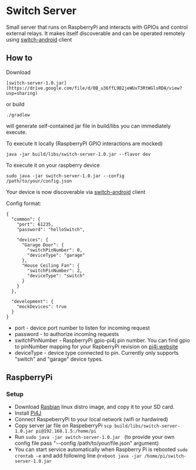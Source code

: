 # Switch Server
Small server that runs on RaspberryPi and interacts with GPIOs and control external relays. It makes itself discoverable and can be operated remotely using [switch-android](https://github.com/sshlyk/switch-android) client

## How to
Download
```
[switch-server-1.0.jar](https://drive.google.com/file/d/0B_u36ffL9B2jeWUxT3RtWGlsRDA/view?usp=sharing)
```
or build

```
./gradlew
```
will generate self-contained jar file in build/libs you can immediately execute.

To execute it locally (RaspberryPI GPIO interactions are mocked)

```
java -jar build/libs/switch-server-1.0.jar --flavor dev
```

To execute it on your raspberry device

```
sudo java -jar switch-server-1.0.jar --config /path/to/your/config.json 
```
Your device is now discoverable via [switch-android](https://github.com/sshlyk/switch-android) client

Config format:
```
{
  "common": {
    "port": 61235,
    "password": "helloSwitch",

    "devices": {
      "Garage Door": {
        "switchPinNumber": 0,
        "deviceType": "garage"
      },
      "House Ceiling Fan": {
        "switchPinNumber": 2,
        "deviceType": "switch"
      }
    }
  },

  "development": {
    "mockDevices": true
  }
}
```
* port - device port number to listen for incoming request
* password - to authorize incoming requests
* switchPinNumber - RaspberryPi gpio-pi4j pin number. You can find gpio to pinNumber mapping for your RapberryPi revision on [pi4j website](http://pi4j.com) 
* deviceType - device type connected to pin. Currently only supports "switch" and "garage" device types.

## RaspberryPi
### Setup
* Download [Rasbian](http://downloads.raspberrypi.org/raspbian_latest) linux distro image, and copy it to your SD card.
* Install [Pi4J](http://pi4j.com/install.html)
* Connect RaspeberryPi to your local network (wifi or hardwired)
* Copy server jar file on RaspeberryPi ```scp build/libs/switch-server-1.0.jar pi@192.168.1.5:/home/pi```
*  Run  ```sudo java -jar switch-server-1.0.jar ``` (to provide your own config file pass "--config /path/to/your/file.json" argument)
* You can start service automatically when Raspberry Pi is rebooted
```sudo crontab -e``` 
and add following line 
```@reboot java -jar /home/pi/switch-server-1.0.jar```
